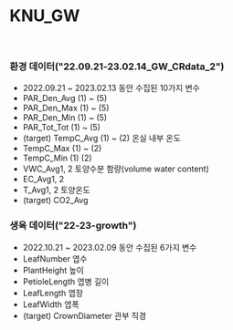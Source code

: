 # KNU_GW

<br>

### 환경 데이터("22.09.21-23.02.14_GW_CRdata_2")
- 2022.09.21 ~ 2023.02.13 동안 수집된 10가지 변수
- PAR_Den_Avg (1) ~ (5)
- PAR_Den_Max (1) ~ (5)
- PAR_Den_Min (1) ~ (5)
- PAR_Tot_Tot (1) ~ (5)
- (target) TempC_Avg (1) ~ (2) 온실 내부 온도
- TempC_Max (1) ~ (2)
- TempC_Min (1) (2)
- VWC_Avg1, 2 토양수분 함량(volume water content)
- EC_Avg1, 2
- T_Avg1, 2 토양온도
- (target) CO2_Avg

### 생육 데이터("22-23-growth")
- 2022.10.21 ~ 2023.02.09 동안 수집된 6가지 변수
- LeafNumber 엽수
- PlantHeight 높이
- PetioleLength 엽병 길이
- LeafLength 엽장
- LeafWidth 엽폭
- (target) CrownDiameter 관부 직경

